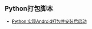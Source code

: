 ## Python打包脚本

* [Python 实现Android打包并安装后启动](https://blog.csdn.net/u014099894/article/details/52145994)

